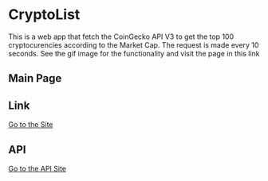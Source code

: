 # CryptoList

This is a web app that fetch the CoinGecko API V3 to get the top 100 cryptocurencies according to the Market Cap. The request is made every 10 seconds. See the gif image for the functionality and visit the page in this link

## Main Page

## Link

[Go to the Site](https://osvaldo111.github.io/CryptoList/View/index.html)

## API

[Go to the API Site](https://www.coingecko.com/api/documentations/v3)
